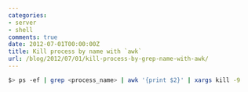 ```yaml
---
categories:
- server
- shell
comments: true
date: 2012-07-01T00:00:00Z
title: Kill process by name with `awk`
url: /blog/2012/07/01/kill-process-by-grep-name-with-awk/
---
```


```bash
$> ps -ef | grep <process_name> | awk '{print $2}' | xargs kill -9
```

